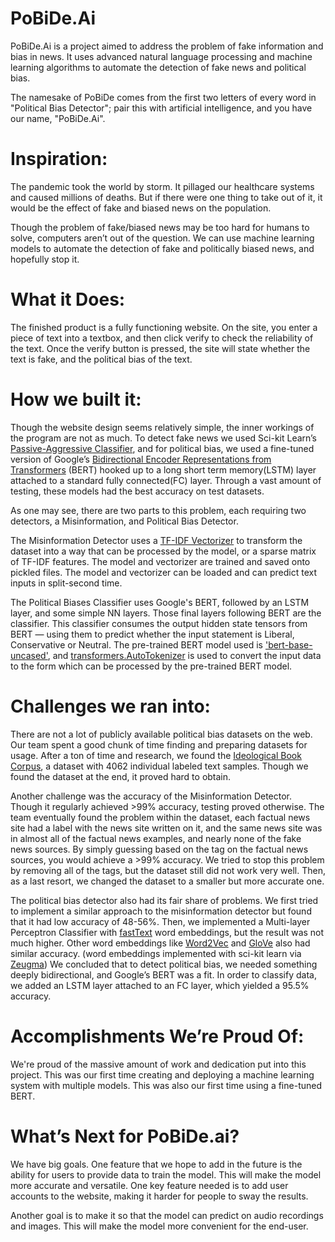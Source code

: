 # PoBiDe.Ai


PoBiDe.Ai is a project aimed to address the problem of fake information and bias in news. It uses advanced natural language processing and machine learning algorithms to automate the detection of fake news and political bias.

The namesake of PoBiDe comes from the first two letters of every word in "Political Bias Detector"; pair this with artificial intelligence, and you have our name, "PoBiDe.Ai".


# Inspiration:

The pandemic took the world by storm. It pillaged our healthcare systems and caused millions of deaths. But if there were one thing to take out of it, it would be the effect of fake and biased news on the population.

Though the problem of fake/biased news may be too hard for humans to solve, computers aren’t out of the question. We can use machine learning models to automate the detection of fake and politically biased news, and hopefully stop it.

# What it Does:

The finished product is a fully functioning website. On the site, you enter a piece of text into a textbox, and then click verify to check the reliability of the text. Once the verify button is pressed, the site will state whether the text is fake, and the political bias of the text.


# How we built it:

Though the website design seems relatively simple, the inner workings of the program are not as much. To detect fake news we used Sci-kit Learn’s [Passive-Aggressive Classifier](https://scikit-learn.org/stable/modules/generated/sklearn.linear_model.PassiveAggressiveClassifier.html), and for political bias, we used a fine-tuned version of Google’s [Bidirectional Encoder Representations from Transformers](https://github.com/google-research/bert) (BERT) hooked up to a long short term memory(LSTM) layer attached to a standard fully connected(FC) layer. Through a vast amount of testing, these models had the best accuracy on test datasets.

As one may see, there are two parts to this problem, each requiring two detectors, a Misinformation, and Political Bias Detector. 

The Misinformation Detector uses a [TF-IDF Vectorizer](https://medium.com/@cmukesh8688/tf-idf-vectorizer-scikit-learn-dbc0244a911a) to transform the dataset into a way that can be processed by the model, or a sparse matrix of TF-IDF features. The model and vectorizer are trained and saved onto pickled files. The model and vectorizer can be loaded and can predict text inputs in split-second time.
 
The Political Biases Classifier uses Google's BERT, followed by an LSTM layer, and some simple NN layers. Those final layers following BERT are the classifier. This classifier consumes the output hidden state tensors from BERT — using them to predict whether the input statement is Liberal, Conservative or Neutral. The pre-trained BERT model used is ['bert-base-uncased'](https://huggingface.co/bert-base-uncased), and [transformers.AutoTokenizer](https://huggingface.co/transformers/model_doc/auto.html#autotokenizer) is used to convert the input data to the form which can be processed by the pre-trained BERT model.



# Challenges we ran into:

There are not a lot of publicly available political bias datasets on the web. Our team spent a good chunk of time finding and preparing datasets for usage. After a ton of time and research, we found the [Ideological Book Corpus](https://people.cs.umass.edu/~miyyer/ibc/index.html), a dataset with 4062 individual labeled text samples. Though we found the dataset at the end, it proved hard to obtain.

Another challenge was the accuracy of the Misinformation Detector. Though it regularly achieved >99% accuracy, testing proved otherwise. The team eventually found the problem within the dataset, each factual news site had a label with the news site written on it, and the same news site was in almost all of the factual news examples, and nearly none of the fake news sources. By simply guessing based on the tag on the factual news sources, you would achieve a >99% accuracy. We tried to stop this problem by removing all of the tags, but the dataset still did not work very well. Then, as a last resort, we changed the dataset to a smaller but more accurate one.

The political bias detector also had its fair share of problems. We first tried to implement a similar approach to the misinformation detector but found that it had low accuracy of 48-56%. Then, we implemented a Multi-layer Perceptron Classifier with [fastText](https://fasttext.cc/) word embeddings, but the result was not much higher. Other word embeddings like [Word2Vec](https://en.wikipedia.org/wiki/Word2vec) and [GloVe](https://nlp.stanford.edu/projects/glove/) also had similar accuracy. (word embeddings implemented with sci-kit learn via [Zeugma](https://github.com/nkthiebaut/zeugma)) We concluded that to detect political bias, we needed something deeply bidirectional, and Google’s BERT was a fit. In order to classify data, we added an LSTM layer attached to an FC layer, which yielded a 95.5% accuracy.




# Accomplishments We’re Proud Of:

We're proud of the massive amount of work and dedication put into this project. This was our first time creating and deploying a machine learning system with multiple models. This was also our first time using a fine-tuned BERT.






# What’s Next for PoBiDe.ai?

We have big goals. One feature that we hope to add in the future is the ability for users to provide data to train the model. This will make the model more accurate and versatile. One key feature needed is to add user accounts to the website, making it harder for people to sway the results.

Another goal is to make it so that the model can predict on audio recordings and images. This will make the model more convenient for the end-user.

